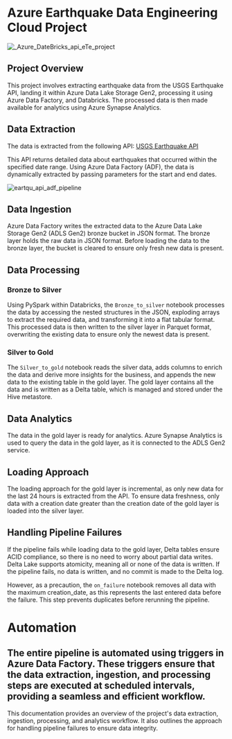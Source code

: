 # Azure Earthquake Data Engineering Cloud Project
![_Azure_DateBricks_api_eTe_project](https://github.com/user-attachments/assets/aa735d7e-3fb0-44a6-97db-4d8fc14d9672)
## Project Overview

This project involves extracting earthquake data from the USGS Earthquake API, landing it within Azure Data Lake Storage Gen2, processing it using Azure Data Factory, and Databricks. The processed data is then made available for analytics using Azure Synapse Analytics.

## Data Extraction

The data is extracted from the following API:
[USGS Earthquake API](https://earthquake.usgs.gov/fdsnws/event/1/query?format=geojson&starttime=2014-01-01&endtime=2014-01-02)

This API returns detailed data about earthquakes that occurred within the specified date range. Using Azure Data Factory (ADF), the data is dynamically extracted by passing parameters for the start and end dates.

![eartqu_api_adf_pipeline](https://github.com/user-attachments/assets/12054e60-f03e-4b4c-ad42-8794d02448ce)


## Data Ingestion

Azure Data Factory writes the extracted data to the Azure Data Lake Storage Gen2 (ADLS Gen2) bronze bucket in JSON format. The bronze layer holds the raw data in JSON format. Before loading the data to the bronze layer, the bucket is cleared to ensure only fresh new data is present.

## Data Processing

### Bronze to Silver

Using PySpark within Databricks, the `Bronze_to_silver` notebook processes the data by accessing the nested structures in the JSON, exploding arrays to extract the required data, and transforming it into a flat tabular format. This processed data is then written to the silver layer in Parquet format, overwriting the existing data to ensure only the newest data is present.

### Silver to Gold

The `Silver_to_gold` notebook reads the silver data, adds columns to enrich the data and derive more insights for the business, and appends the new data to the existing table in the gold layer. The gold layer contains all the data and is written as a Delta table, which is managed and stored under the Hive metastore.

## Data Analytics

The data in the gold layer is ready for analytics. Azure Synapse Analytics is used to query the data in the gold layer, as it is connected to the ADLS Gen2 service.

## Loading Approach

The loading approach for the gold layer is incremental, as only new data for the last 24 hours is extracted from the API. To ensure data freshness, only data with a creation date greater than the creation date of the gold layer is loaded into the silver layer.

## Handling Pipeline Failures

If the pipeline fails while loading data to the gold layer, Delta tables ensure ACID compliance, so there is no need to worry about partial data writes. Delta Lake supports atomicity, meaning all or none of the data is written. If the pipeline fails, no data is written, and no commit is made to the Delta log.

However, as a precaution, the `on_failure` notebook removes all data with the maximum creation_date, as this represents the last entered data before the failure. This step prevents duplicates before rerunning the pipeline.


# Automation

The entire pipeline is automated using triggers in Azure Data Factory. These triggers ensure that the data extraction, ingestion, and processing steps are executed at scheduled intervals, providing a seamless and efficient workflow.
---

This documentation provides an overview of the project's data extraction, ingestion, processing, and analytics workflow. It also outlines the approach for handling pipeline failures to ensure data integrity.
